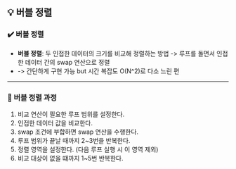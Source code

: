 ## 💡 버블 정렬

### ✔️ 버블 정렬
- **버블 정렬**: 두 인접한 데이터의 크기를 비교해 정렬하는 방법 -> 루프를 돌면서 인접한 데이터 간의 swap 연산으로 정렬
- -> 간단하게 구현 가능 but 시간 복잡도 O(N^2)로 다소 느린 편

***

### 🚩 버블 정렬 과정
1. 비교 연산이 필요한 루프 범위를 설정한다.
2. 인접한 데이터 값을 비교한다.
3. swap 조건에 부합하면 swap 연산을 수행한다.
4. 루프 범위가 끝날 때까지 2~3번을 반복한다.
5. 정렬 영역을 설정한다. (다음 루프 실행 시 이 영역 제외)
6. 비교 대상이 없을 떄까지 1~5번 반복한다.
